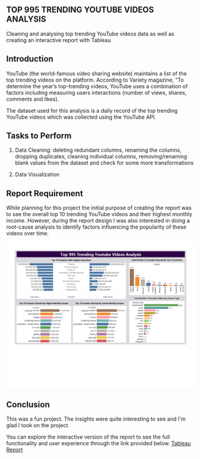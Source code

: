 ## TOP 995 TRENDING YOUTUBE VIDEOS ANALYSIS

Cleaning and analysing top trending YouTube videos data as well as creating an interactive report with Tableau

## Introduction

YouTube (the world-famous video sharing website) maintains a list of the top trending videos on the platform. According to Variety magazine, “To determine the year’s top-trending videos, YouTube uses a combination of factors including measuring users interactions (number of views, shares, comments and likes). 

The dataset used for this analysis is a daily record of the top trending YouTube videos which was collected using the YouTube API.


## Tasks to Perform

1. Data Cleaning: deleting redundant columns, renaming the columns, dropping duplicates, cleaning individual columns, removing/renaming blank values from the dataset and check for some more transformations

2. Data Visualization 

## Report Requirement

While planning for this project the initial purpose of creating the report was to see the overall top 10 trending YouTube videos and their highest monthly income. However, during the report design I was also interested in doing a root-cause analysis to identify factors influencing the popularity of these videos over time.

![Tableau Report](https://raw.githubusercontent.com/DariesMedia/TTY_Videos_Tableau_Report/main/TTY_Videos_Tableau_Report.jpg)


## Conclusion

This was a fun project. The insights were quite interesting to see and I'm glad I took on the project.

You can explore the interactive version of the report to see the full functionality and user experience through the link provided below.
[Tableau Report]()
